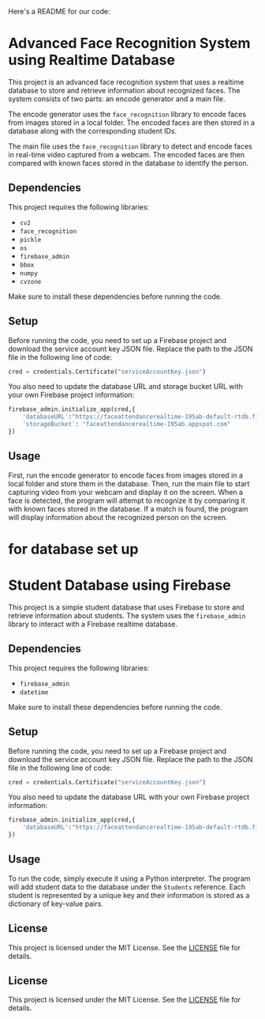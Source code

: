 Here's a README for our code:

# Advanced Face Recognition System using Realtime Database

This project is an advanced face recognition system that uses a realtime database to store and retrieve information about recognized faces. The system consists of two parts: an encode generator and a main file.

The encode generator uses the `face_recognition` library to encode faces from images stored in a local folder. The encoded faces are then stored in a database along with the corresponding student IDs.

The main file uses the `face_recognition` library to detect and encode faces in real-time video captured from a webcam. The encoded faces are then compared with known faces stored in the database to identify the person.

## Dependencies

This project requires the following libraries:
- `cv2`
- `face_recognition`
- `pickle`
- `os`
- `firebase_admin`
- `bbox`
- `numpy`
- `cvzone`

Make sure to install these dependencies before running the code.

## Setup

Before running the code, you need to set up a Firebase project and download the service account key JSON file. Replace the path to the JSON file in the following line of code:
```python
cred = credentials.Certificate("serviceAccountKey.json")
```

You also need to update the database URL and storage bucket URL with your own Firebase project information:
```python
firebase_admin.initialize_app(cred,{
    'databaseURL':"https://faceattendancerealtime-195ab-default-rtdb.firebaseio.com/",
    'storageBucket': "faceattendancerealtime-195ab.appspot.com"
})
```

## Usage

First, run the encode generator to encode faces from images stored in a local folder and store them in the database. Then, run the main file to start capturing video from your webcam and display it on the screen. When a face is detected, the program will attempt to recognize it by comparing it with known faces stored in the database. If a match is found, the program will display information about the recognized person on the screen.

# for database set up

# Student Database using Firebase

This project is a simple student database that uses Firebase to store and retrieve information about students. The system uses the `firebase_admin` library to interact with a Firebase realtime database.

## Dependencies

This project requires the following libraries:
- `firebase_admin`
- `datetime`

Make sure to install these dependencies before running the code.

## Setup

Before running the code, you need to set up a Firebase project and download the service account key JSON file. Replace the path to the JSON file in the following line of code:
```python
cred = credentials.Certificate("serviceAccountKey.json")
```

You also need to update the database URL with your own Firebase project information:
```python
firebase_admin.initialize_app(cred,{
    'databaseURL':"https://faceattendancerealtime-195ab-default-rtdb.firebaseio.com/"
})
```



## Usage

To run the code, simply execute it using a Python interpreter. The program will add student data to the database under the `Students` reference. Each student is represented by a unique key and their information is stored as a dictionary of key-value pairs.

## License

This project is licensed under the MIT License. See the [LICENSE](LICENSE) file for details.

## License

This project is licensed under the MIT License. See the [LICENSE](LICENSE) file for details.
